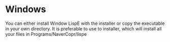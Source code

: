 # Windows

You can either install Window LispE with the installer or copy the executable in your own directory.
It is preferable to use to installer, which will install all your files in Programs/NaverCopr/lispe


